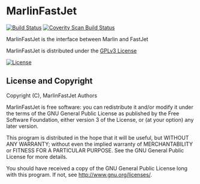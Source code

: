 # MarlinFastJet
[![Build Status](https://travis-ci.org/iLCSoft/MarlinFastJet.svg?branch=master)](https://travis-ci.org/iLCSoft/MarlinFastJet)
[![Coverity Scan Build Status](https://scan.coverity.com/projects/11935/badge.svg)](https://scan.coverity.com/projects/ilcsoft-marlinfastjet)

MarlinFastJet is the interface between Marlin and FastJet

MarlinFastJet is distributed under the [GPLv3 License](http://www.gnu.org/licenses/gpl-3.0.en.html)

[![License](https://www.gnu.org/graphics/gplv3-127x51.png)](https://www.gnu.org/licenses/gpl-3.0.en.html)

## License and Copyright
Copyright (C), MarlinFastJet Authors

MarlinFastJet is free software: you can redistribute it and/or modify it under the terms of the GNU General Public License as published by the Free Software Foundation, either version 3 of the License, or (at your option) any later version.

This program is distributed in the hope that it will be useful, but WITHOUT ANY WARRANTY; without even the implied warranty of MERCHANTABILITY or FITNESS FOR A PARTICULAR PURPOSE.  See the GNU General Public License for more details.

You should have received a copy of the GNU General Public License long with this program.  If not, see <http://www.gnu.org/licenses/>.

